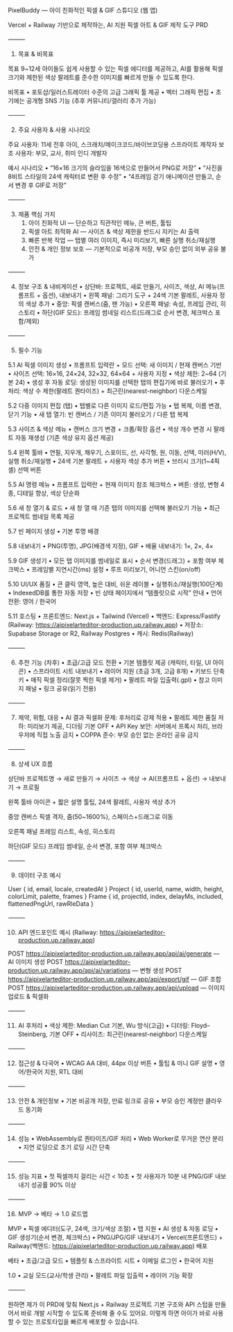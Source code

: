 PixelBuddy — 아이 친화적인 픽셀 & GIF 스튜디오 (웹 앱)

Vercel + Railway 기반으로 제작하는, AI 지원 픽셀 아트 & GIF 제작 도구 PRD

⸻

1) 목표 & 비목표

목표
9~12세 아이들도 쉽게 사용할 수 있는 픽셀 에디터를 제공하고, AI를 활용해 픽셀 크기와 제한된 색상 팔레트를 준수한 이미지를 빠르게 만들 수 있도록 한다.

비목표
	•	포토샵/일러스트레이터 수준의 고급 그래픽 툴 제공
	•	벡터 그래픽 편집
	•	초기에는 공개형 SNS 기능 (추후 커뮤니티/갤러리 추가 가능)

⸻

2) 주요 사용자 & 사용 시나리오

주요 사용자: 11세 전후 아이, 스크래치/메이크코드/바이브코딩용 스프라이트 제작자
보조 사용자: 부모, 교사, 취미 인디 개발자

예시 시나리오
	•	“16×16 크기의 슬라임을 16색으로 만들어서 PNG로 저장”
	•	“사진을 8비트 스타일의 24색 캐릭터로 변환 후 수정”
	•	“4프레임 걷기 애니메이션 만들고, 순서 변경 후 GIF로 저장”

⸻

3) 제품 핵심 가치
	1.	아이 친화적 UI — 단순하고 직관적인 메뉴, 큰 버튼, 툴팁
	2.	픽셀 아트 최적화 AI — 사이즈 & 색상 제한을 반드시 지키는 AI 출력
	3.	빠른 반복 작업 — 탭별 여러 이미지, 즉시 미리보기, 빠른 실행 취소/재실행
	4.	안전 & 개인 정보 보호 — 기본적으로 비공개 저장, 부모 승인 없이 외부 공유 불가

⸻

4) 정보 구조 & 내비게이션
	•	상단바: 프로젝트, 새로 만들기, 사이즈, 색상, AI 메뉴(프롬프트 + 옵션), 내보내기
	•	왼쪽 패널: 그리기 도구 + 24색 기본 팔레트, 사용자 정의 색상 추가
	•	중앙: 픽셀 캔버스(줌, 팬 가능)
	•	오른쪽 패널: 속성, 프레임 관리, 히스토리
	•	하단(GIF 모드): 프레임 썸네일 리스트(드래그로 순서 변경, 체크박스 포함/제외)

⸻

5) 필수 기능

5.1 AI 픽셀 이미지 생성
	•	프롬프트 입력란 + 모드 선택: 새 이미지 / 현재 캔버스 기반
	•	사이즈 선택: 16×16, 24×24, 32×32, 64×64 + 사용자 지정
	•	색상 제한: 2~64 (기본 24)
	•	생성 후 자동 로딩: 생성된 이미지를 선택한 탭의 편집기에 바로 불러오기
	•	후처리: 색상 수 제한(팔레트 퀀타이즈) + 최근린(nearest-neighbor) 다운스케일

5.2 다중 이미지 편집 (탭)
	•	탭별로 다른 이미지 로드/편집 가능
	•	탭 복제, 이름 변경, 닫기 기능
	•	새 탭 열기: 빈 캔버스 / 기존 이미지 불러오기 / 다른 탭 복제

5.3 사이즈 & 색상 메뉴
	•	캔버스 크기 변경 + 크롭/확장 옵션
	•	색상 개수 변경 시 팔레트 자동 재생성 (기존 색상 유지 옵션 제공)

5.4 왼쪽 툴바
	•	연필, 지우개, 채우기, 스포이드, 선, 사각형, 원, 이동, 선택, 미러(H/V), 실행 취소/재실행
	•	24색 기본 팔레트 + 사용자 색상 추가 버튼
	•	브러시 크기(1~4픽셀) 선택 버튼

5.5 AI 명령 메뉴
	•	프롬프트 입력란 + 현재 이미지 참조 체크박스
	•	버튼: 생성, 변형 4종, 디테일 향상, 색상 단순화

5.6 새 창 열기 & 로드
	•	새 창 열 때 기존 탭의 이미지를 선택해 불러오기 가능
	•	최근 프로젝트 썸네일 목록 제공

5.7 빈 페이지 생성
	•	기본 투명 배경

5.8 내보내기
	•	PNG(투명), JPG(배경색 지정), GIF
	•	배율 내보내기: 1×, 2×, 4×

5.9 GIF 생성기
	•	모든 탭 이미지를 썸네일로 표시
	•	순서 변경(드래그) + 포함 여부 체크박스
	•	프레임별 지연시간(ms) 설정
	•	루프 미리보기, 어니언 스킨(on/off)

5.10 UI/UX 품질
	•	큰 클릭 영역, 높은 대비, 쉬운 레이블
	•	실행취소/재실행(100단계)
	•	IndexedDB를 통한 자동 저장
	•	빈 상태 페이지에서 “템플릿으로 시작” 안내
	•	언어 전환: 영어 / 한국어

5.11 호스팅
	•	프론트엔드: Next.js + Tailwind (Vercel)
	•	백엔드: Express/Fastify (Railway: https://aipixelarteditor-production.up.railway.app)
	•	저장소: Supabase Storage or R2, Railway Postgres
	•	캐시: Redis(Railway)

⸻

6) 추천 기능 (차후)
	•	초급/고급 모드 전환
	•	기본 템플릿 제공 (캐릭터, 타일, UI 아이콘)
	•	스프라이트 시트 내보내기
	•	레이어 지원 (초급 3개, 고급 8개)
	•	키보드 단축키
	•	매직 픽셀 정리(잘못 찍힌 픽셀 제거)
	•	팔레트 파일 입출력(.gpl)
	•	참고 이미지 패널
	•	링크 공유(읽기 전용)

⸻

7) 제약, 위험, 대응
	•	AI 결과 픽셀화 문제: 후처리로 강제 적용
	•	팔레트 제한 품질 저하: 미리보기 제공, 디더링 기본 OFF
	•	API Key 보안: 서버에서 프록시 처리, 브라우저에 직접 노출 금지
	•	COPPA 준수: 부모 승인 없는 온라인 공유 금지

⸻

8) 상세 UX 흐름

상단바
프로젝트명 → 새로 만들기 → 사이즈 → 색상 → AI(프롬프트 + 옵션) → 내보내기 → 프로필

왼쪽 툴바
아이콘 + 짧은 설명 툴팁, 24색 팔레트, 사용자 색상 추가

중앙 캔버스
픽셀 격자, 줌(50~1600%), 스페이스+드래그로 이동

오른쪽 패널
프레임 리스트, 속성, 히스토리

하단(GIF 모드)
프레임 썸네일, 순서 변경, 포함 여부 체크박스

⸻

9) 데이터 구조 예시

User { id, email, locale, createdAt }
Project { id, userId, name, width, height, colorLimit, palette, frames }
Frame { id, projectId, index, delayMs, included, flattenedPngUrl, rawRleData }


⸻

10) API 엔드포인트 예시 (Railway: https://aipixelarteditor-production.up.railway.app)

POST https://aipixelarteditor-production.up.railway.app/api/ai/generate — AI 이미지 생성
POST https://aipixelarteditor-production.up.railway.app/api/ai/variations — 변형 생성
POST https://aipixelarteditor-production.up.railway.app/api/export/gif — GIF 조합
POST https://aipixelarteditor-production.up.railway.app/api/upload — 이미지 업로드 & 픽셀화

⸻

11) AI 후처리
	•	색상 제한: Median Cut 기본, Wu 방식(고급)
	•	디더링: Floyd–Steinberg, 기본 OFF
	•	리사이즈: 최근린(nearest-neighbor) 다운스케일

⸻

12) 접근성 & 다국어
	•	WCAG AA 대비, 44px 이상 버튼
	•	툴팁 & 미니 GIF 설명
	•	영어/한국어 지원, RTL 대비

⸻

13) 안전 & 개인정보
	•	기본 비공개 저장, 만료 링크로 공유
	•	부모 승인 계정만 클라우드 동기화

⸻

14) 성능
	•	WebAssembly로 퀀타이즈/GIF 처리
	•	Web Worker로 무거운 연산 분리
	•	지연 로딩으로 초기 로딩 시간 단축

⸻

15) 성능 지표
	•	첫 픽셀까지 걸리는 시간 < 10초
	•	첫 사용자가 10분 내 PNG/GIF 내보내기 성공률 90% 이상

⸻

16) MVP → 베타 → 1.0 로드맵

MVP
	•	픽셀 에디터(도구, 24색, 크기/색상 조절)
	•	탭 지원
	•	AI 생성 & 자동 로딩
	•	GIF 생성기(순서 변경, 체크박스)
	•	PNG/JPG/GIF 내보내기
	•	Vercel(프론트엔드) + Railway(백엔드: https://aipixelarteditor-production.up.railway.app) 배포

베타
	•	초급/고급 모드
	•	템플릿 & 스프라이트 시트
	•	이메일 로그인
	•	한국어 지원

1.0
	•	교실 모드(교사/학생 관리)
	•	팔레트 파일 입출력
	•	레이어 기능 확장

⸻

원하면 제가 이 PRD에 맞춰 Next.js + Railway 프로젝트 기본 구조와 API 스텁을 만들어서 바로 개발 시작할 수 있도록 준비해 줄 수도 있어요.
이렇게 하면 아이가 바로 사용할 수 있는 프로토타입을 빠르게 배포할 수 있습니다.